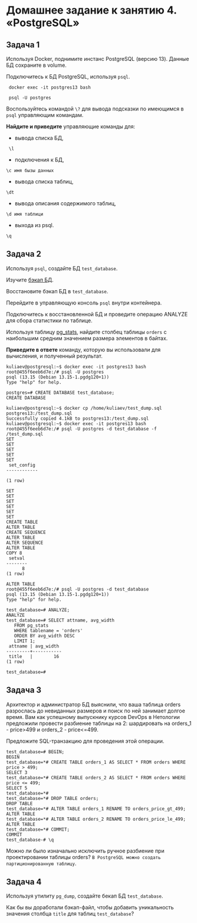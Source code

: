 # Домашнее задание к занятию 4. «PostgreSQL»

## Задача 1

Используя Docker, поднимите инстанс PostgreSQL (версию 13). Данные БД сохраните в volume.

Подключитесь к БД PostgreSQL, используя `psql`.

```  docker exec -it postgres13 bash  ```


```  psql -U postgres  ```

Воспользуйтесь командой `\?` для вывода подсказки по имеющимся в `psql` управляющим командам.

**Найдите и приведите** управляющие команды для:

- вывода списка БД,

```  \l  ```


- подключения к БД,


``` \c имя бызы данных ```
- вывода списка таблиц,

``` \dt ```
- вывода описания содержимого таблиц,


```\d имя таблици ```
- выхода из psql.

``` \q ```



## Задача 2

Используя `psql`, создайте БД `test_database`.

Изучите [бэкап БД](https://github.com/netology-code/virt-homeworks/tree/virt-11/06-db-04-postgresql/test_data).

Восстановите бэкап БД в `test_database`.

Перейдите в управляющую консоль `psql` внутри контейнера.

Подключитесь к восстановленной БД и проведите операцию ANALYZE для сбора статистики по таблице.

Используя таблицу [pg_stats](https://postgrespro.ru/docs/postgresql/12/view-pg-stats), найдите столбец таблицы `orders` 
с наибольшим средним значением размера элементов в байтах.

**Приведите в ответе** команду, которую вы использовали для вычисления, и полученный результат.

```
kuliaev@postgresql:~$ docker exec -it postgres13 bash
root@455f6eeb6d7e:/# psql -U postgres
psql (13.15 (Debian 13.15-1.pgdg120+1))
Type "help" for help.

postgres=# CREATE DATABASE test_database;
CREATE DATABASE

```


```
kuliaev@postgresql:~$ docker cp /home/kuliaev/test_dump.sql postgres13:/test_dump.sql
Successfully copied 4.1kB to postgres13:/test_dump.sql
kuliaev@postgresql:~$ docker exec -it postgres13 bash
root@455f6eeb6d7e:/# psql -U postgres -d test_database -f /test_dump.sql
SET
SET
SET
SET
SET
 set_config 
------------
 
(1 row)

SET
SET
SET
SET
SET
SET
CREATE TABLE
ALTER TABLE
CREATE SEQUENCE
ALTER TABLE
ALTER SEQUENCE
ALTER TABLE
COPY 8
 setval 
--------
      8
(1 row)

ALTER TABLE
root@455f6eeb6d7e:/# psql -U postgres -d test_database
psql (13.15 (Debian 13.15-1.pgdg120+1))
Type "help" for help.

test_database=# ANALYZE;
ANALYZE
test_database=# SELECT attname, avg_width
   FROM pg_stats
   WHERE tablename = 'orders'
   ORDER BY avg_width DESC
   LIMIT 1;
 attname | avg_width 
---------+-----------
 title   |        16
(1 row)

test_database=#
```

## Задача 3

Архитектор и администратор БД выяснили, что ваша таблица orders разрослась до невиданных размеров и
поиск по ней занимает долгое время. Вам как успешному выпускнику курсов DevOps в Нетологии предложили
провести разбиение таблицы на 2: шардировать на orders_1 - price>499 и orders_2 - price<=499.

Предложите SQL-транзакцию для проведения этой операции.

```
test_database=# BEGIN;
BEGIN
test_database=*# CREATE TABLE orders_1 AS SELECT * FROM orders WHERE price > 499;
SELECT 3
test_database=*# CREATE TABLE orders_2 AS SELECT * FROM orders WHERE price <= 499;
SELECT 5
test_database=*# 
test_database=*# DROP TABLE orders;
DROP TABLE
test_database=*# ALTER TABLE orders_1 RENAME TO orders_price_gt_499;
ALTER TABLE
test_database=*# ALTER TABLE orders_2 RENAME TO orders_price_le_499;
ALTER TABLE
test_database=*# COMMIT;
COMMIT
test_database-# \q

```
Можно ли было изначально исключить ручное разбиение при проектировании таблицы orders? 
`В PostgreSQL можно создать партиционированную таблицу`.


## Задача 4

Используя утилиту `pg_dump`, создайте бекап БД `test_database`.

Как бы вы доработали бэкап-файл, чтобы добавить уникальность значения столбца `title` для таблиц `test_database`?

```

```


```

```